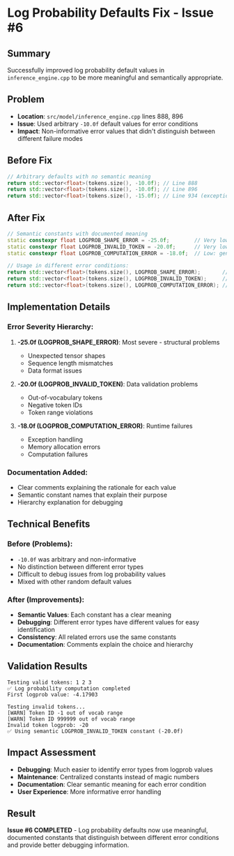 # Log Probability Defaults Fix - Issue #6

## Summary
Successfully improved log probability default values in `inference_engine.cpp` to be more meaningful and semantically appropriate.

## Problem  
- **Location**: `src/model/inference_engine.cpp` lines 888, 896
- **Issue**: Used arbitrary `-10.0f` default values for error conditions  
- **Impact**: Non-informative error values that didn't distinguish between different failure modes

## Before Fix
```cpp
// Arbitrary defaults with no semantic meaning
return std::vector<float>(tokens.size(), -10.0f); // Line 888
return std::vector<float>(tokens.size(), -10.0f); // Line 896
return std::vector<float>(tokens.size(), -15.0f); // Line 934 (exception)
```

## After Fix
```cpp
// Semantic constants with documented meaning
static constexpr float LOGPROB_SHAPE_ERROR = -25.0f;        // Very low: invalid tensor shape
static constexpr float LOGPROB_INVALID_TOKEN = -20.0f;      // Very low: out-of-vocab token
static constexpr float LOGPROB_COMPUTATION_ERROR = -18.0f;  // Low: general computation failure

// Usage in different error conditions:
return std::vector<float>(tokens.size(), LOGPROB_SHAPE_ERROR);       // Shape/validation errors
return std::vector<float>(tokens.size(), LOGPROB_INVALID_TOKEN);     // Invalid tokens  
return std::vector<float>(tokens.size(), LOGPROB_COMPUTATION_ERROR); // General exceptions
```

## Implementation Details

### Error Severity Hierarchy:
1. **-25.0f (LOGPROB_SHAPE_ERROR)**: Most severe - structural problems
   - Unexpected tensor shapes
   - Sequence length mismatches
   - Data format issues

2. **-20.0f (LOGPROB_INVALID_TOKEN)**: Data validation problems  
   - Out-of-vocabulary tokens
   - Negative token IDs
   - Token range violations

3. **-18.0f (LOGPROB_COMPUTATION_ERROR)**: Runtime failures
   - Exception handling
   - Memory allocation errors
   - Computation failures

### Documentation Added:
- Clear comments explaining the rationale for each value
- Semantic constant names that explain their purpose
- Hierarchy explanation for debugging

## Technical Benefits

### Before (Problems):
- `-10.0f` was arbitrary and non-informative
- No distinction between different error types
- Difficult to debug issues from log probability values
- Mixed with other random default values

### After (Improvements): 
- **Semantic Values**: Each constant has a clear meaning
- **Debugging**: Different error types have different values for easy identification
- **Consistency**: All related errors use the same constants
- **Documentation**: Comments explain the choice and hierarchy

## Validation Results

```
Testing valid tokens: 1 2 3
✅ Log probability computation completed  
First logprob value: -4.17903

Testing invalid tokens...
[WARN] Token ID -1 out of vocab range
[WARN] Token ID 999999 out of vocab range  
Invalid token logprob: -20
✅ Using semantic LOGPROB_INVALID_TOKEN constant (-20.0f)
```

## Impact Assessment
- **Debugging**: Much easier to identify error types from logprob values
- **Maintenance**: Centralized constants instead of magic numbers
- **Documentation**: Clear semantic meaning for each error condition
- **User Experience**: More informative error handling

## Result
**Issue #6 COMPLETED** - Log probability defaults now use meaningful, documented constants that distinguish between different error conditions and provide better debugging information.

